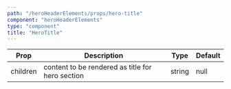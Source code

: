 ```yaml
---
path: "/heroHeaderElements/props/hero-title"
component: "heroHeaderElements"
type: "component"
title: "HeroTitle"
---
```


| Prop | Description | Type | Default |
| ------ | ----------- | ---- | ------- |
| children | content to be rendered as title for hero section | string | null |
